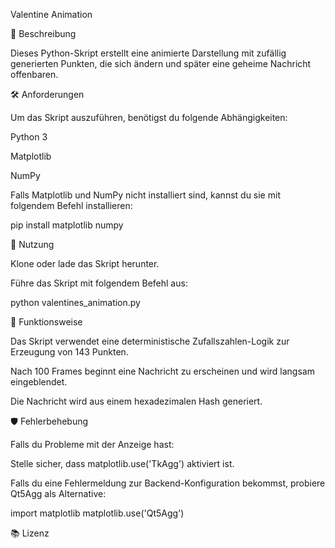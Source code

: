 Valentine Animation

💖 Beschreibung

Dieses Python-Skript erstellt eine animierte Darstellung mit zufällig generierten Punkten, die sich ändern und später eine geheime Nachricht offenbaren.

🛠 Anforderungen

Um das Skript auszuführen, benötigst du folgende Abhängigkeiten:

Python 3

Matplotlib

NumPy

Falls Matplotlib und NumPy nicht installiert sind, kannst du sie mit folgendem Befehl installieren:

pip install matplotlib numpy

🎯 Nutzung

Klone oder lade das Skript herunter.

Führe das Skript mit folgendem Befehl aus:

python valentines_animation.py

🎨 Funktionsweise

Das Skript verwendet eine deterministische Zufallszahlen-Logik zur Erzeugung von 143 Punkten.

Nach 100 Frames beginnt eine Nachricht zu erscheinen und wird langsam eingeblendet.

Die Nachricht wird aus einem hexadezimalen Hash generiert.

🛡 Fehlerbehebung

Falls du Probleme mit der Anzeige hast:

Stelle sicher, dass matplotlib.use('TkAgg') aktiviert ist.

Falls du eine Fehlermeldung zur Backend-Konfiguration bekommst, probiere Qt5Agg als Alternative:

import matplotlib
matplotlib.use('Qt5Agg')

📚 Lizenz

